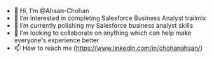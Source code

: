 - 👋 Hi, I’m @Ahsan-Chohan
- 👀 I’m interested in completing Salesforce Business Analyst trailmix
- 🌱 I’m currently polishing my Salesforce business analyst skills
- 💞️ I’m looking to collaborate on anything which can help make everyone's experience better
- 📫 How to reach me (https://www.linkedin.com/in/chohanahsan/)

<!---
Ahsan-Chohan/Ahsan-Chohan is a ✨ special ✨ repository because its `README.md` (this file) appears on your GitHub profile.
You can click the Preview link to take a look at your changes.
--->
